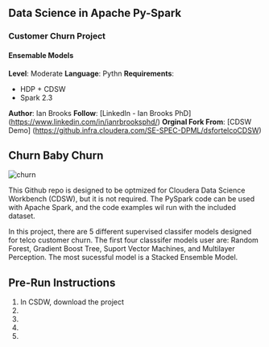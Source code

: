 ## Data Science in Apache Py-Spark
### Customer Churn Project
#### Ensemable Models

**Level**: Moderate
**Language**: Pythn
**Requirements**: 
- HDP + CDSW 
- Spark 2.3

**Author**: Ian Brooks
**Follow**: [LinkedIn - Ian Brooks PhD] (https://www.linkedin.com/in/ianrbrooksphd/)
**Orginal Fork From**: [CDSW Demo]  (https://github.infra.cloudera.com/SE-SPEC-DPML/dsfortelcoCDSW) 

## Churn Baby Churn 

![churn](https://blog.aircall.io/wp-content/uploads/2017/03/customer-churn.png "churn")

This Github repo is designed to be optmized for Cloudera Data Science Workbench (CDSW), but it is not required.  The PySpark code can be used with Apache Spark, and the code examples wil run with the included dataset.

In this project, there are 5 different supervised classifer models designed for telco customer churn.  The first four classsifer models user are: Random Forest, Gradient Boost Tree, Suport Vector Machines, and Multilayer Perception.  The most sucessful model is a Stacked Ensemble Model.    

## Pre-Run Instructions

1.  In CSDW, download the project
2. 
3. 
4.
5. 
